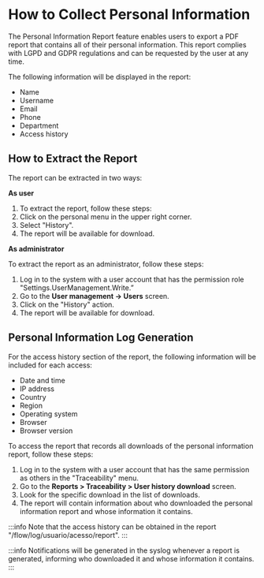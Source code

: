 # How to Collect Personal Information

The Personal Information Report feature enables users to export a PDF report that contains all of their personal information. This report complies with LGPD and GDPR regulations and can be requested by the user at any time.

The following information will be displayed in the report:

- Name
- Username
- Email
- Phone
- Department
- Access history

## How to Extract the Report

The report can be extracted in two ways:

**As user**

1. To extract the report, follow these steps:
2. Click on the personal menu in the upper right corner.
3. Select "History".
4. The report will be available for download.

**As administrator**

To extract the report as an administrator, follow these steps:

1. Log in to the system with a user account that has the permission role "Settings.UserManagement.Write.”
2. Go to the **User management → Users** screen.
3. Click on the "History" action.
4. The report will be available for download.

## Personal Information Log Generation

For the access history section of the report, the following information will be included for each access:

- Date and time
- IP address
- Country
- Region
- Operating system
- Browser
- Browser version

To access the report that records all downloads of the personal information report, follow these steps:

1. Log in to the system with a user account that has the same permission as others in the "Traceability" menu.
2. Go to the **Reports > Traceability > User history download** screen.
3. Look for the specific download in the list of downloads.
4. The report will contain information about who downloaded the personal information report and whose information it contains.

 :::info
Note that the access history can be obtained in the report "/flow/log/usuario/acesso/report".
:::

 :::info
Notifications will be generated in the syslog whenever a report is generated, informing who downloaded it and whose information it contains.
:::